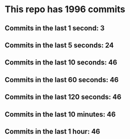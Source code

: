 # This repo has 1996 commits

## Commits in the last 1 second: 3
## Commits in the last 5 seconds: 24
## Commits in the last 10 seconds: 46
## Commits in the last 60 seconds: 46
## Commits in the last 120 seconds: 46
## Commits in the last 10 minutes: 46
## Commits in the last 1 hour: 46
